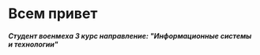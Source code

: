 <h1>Всем привет</h1>
<h5> Студент военмеха 3 курс направление: "Информационные системы и технологии"</h5>
